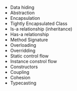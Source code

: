 - Data hiding
- Abstraction
- Encapsulation
- Tightly Encapsulated Class
- Is-a relationship (inheritance)
- Has-a relationship 
- Method Signature
- Overloading
- Overridding
- Static control flow
- Instance constrol flow
- Constructors
- Coupling
- Cohesion
- Typecasting



